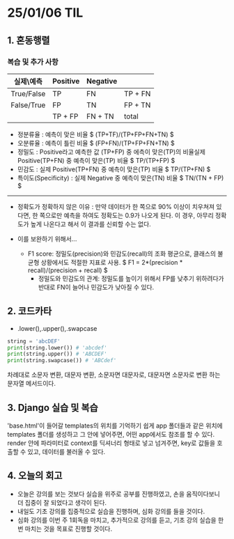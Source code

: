 # 25/01/06 TIL
## 1. 혼동행렬
### 복습 및 추가 사항
  |실제\예측 |  Positive |  Negative|            |
  |----------|-----------|----------|-----------|
  |True/False|  TP       | FN       |   TP + FN |
  |False/True|  FP       | TN       |   FP + TN |
  |          | TP + FP   |  FN + TN |   total   |

  - 정분류율 : 예측이 맞은 비율
  $
  (TP+TF)/(TP+FP+FN+TN)
  $
  - 오분류율 : 예측이 틀린 비율
  $
  (FP+FN)/(TP+FP+FN+TN)
  $
  - 정밀도 : Positive라고 예측한 값 (TP+FP) 중 에측이 맞은(TP)의 비율실제 Positive(TP+FN) 중 예측이 맞은(TP) 비율
  $
  TP/(TP+FP)
  $
  - 민감도 : 실제 Positive(TP+FN) 중 예측이 맞은(TP) 비율
  $
  TP/(TP+FN)
  $
  - 특이도(Specificity) : 실제 Negative 중 예측이 맞은(TN) 비율
  $
  TN/(TN + FP)
  $

------

- 정확도가 정확하지 않은 이유 : 
  만약 데이터가 한 쪽으로 90% 이상이 치우쳐져 있다면, 한 쪽으로만 예측을 하여도 정확도는 0.9가 나오게 된다. 이 경우, 아무리 정확도가 높게 나온다고 해서 이 결과를 신뢰할 수는 없다.


- 이를 보완하기 위해서...
  - F1 score:
    정밀도(precision)와 민감도(recall)의 조화 평균으로, 클래스의 불균형 상황에서도 적절한 지표로 사용.
    $
    F1 = 2*(precision * recall)/(precision + recall)
    $
    - 정밀도와 민감도의 관계:
      정밀도를 높이기 위해서 FP를 낮추기 위하려다가 반대로 FN이 늘어나 민감도가 낮아질 수 있다.

## 2. 코드카타
  - .lower(),.upper(),.swapcase
  ```python
  string = 'abcDEF'
  print(string.lower()) # 'abcdef'
  print(string.upper()) # 'ABCDEF'
  print(string.swapcase()) # 'ABCdef'
  ```
  차례대로 소문자 변환, 대문자 변환, 소문자면 대문자로, 대문자면 소문자로 변환 하는 문자열 메서드이다.

## 3. Django 실습 및 복습
  'base.html'이 들어갈 templates의 위치를 기억하기 쉽게 app 폴더들과 같은 위치에 templates 폴더를 생성하고 그 안에 넣어주면, 어떤 app에서도 참조를 할 수 있다.
  render 안에 파라미터로 context를 딕셔너리 형태로 넣고 넘겨주면, key로 값들을 호출할 수 있고, 데이터를 불러올 수 있다.


## 4. 오늘의 회고
  - 오늘은 강의를 보는 것보다 실습을 위주로 공부를 진행하였고, 손을 움직이다보니 더 집중이 잘 되었다고 생각이 된다.
  - 내일도 기초 강의를 집중적으로 실습을 진행하며, 심화 강의를 들을 것이다.
  - 심화 강의를 이번 주 1회독을 마치고, 추가적으로 강의를 듣고, 기초 강의 실습을 한 번 마치는 것을 목표로 진행할 것이다.

